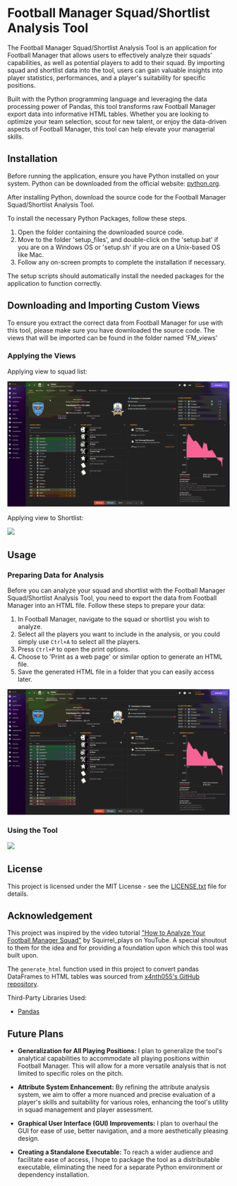 # Football Manager Squad/Shortlist Analysis Tool

The Football Manager Squad/Shortlist Analysis Tool is an application for Football Manager that allows users to effectively analyze their squads' capabilities, as well as potential players to add to their squad. By importing squad and shortlist data into the tool, users can gain valuable insights into player statistics, performances, and a player's suitability for specific positions.

Built with the Python programming language and leveraging the data processing power of Pandas, this tool transforms raw Football Manager export data into informative HTML tables. Whether you are looking to optimize your team selection, scout for new talent, or enjoy the data-driven aspects of Football Manager, this tool can help elevate your managerial skills.

## Installation

Before running the application, ensure you have Python installed on your system. 
Python can be downloaded from the official website: [python.org](https://www.python.org/downloads/).

After installing Python, download the source code for the Football Manager Squad/Shortlist Analysis Tool.

To install the necessary Python Packages, follow these steps.

1. Open the folder containing the downloaded source code.
2. Move to the folder 'setup_files', and double-click on the 'setup.bat' if you are on a Windows OS or 'setup.sh' if you are on a Unix-based OS like Mac.
3. Follow any on-screen prompts to complete the installation if necessary.

The setup scripts should automatically install the needed packages for the application to function correctly.

## Downloading and Importing Custom Views

To ensure you extract the correct data from Football Manager for use with this tool, please make sure you have downloaded the source code. 
The views that will be imported can be found in the folder named 'FM_views'

### Applying the Views 

Applying view to squad list:

![](https://github.com/lacarabela/Football-Manager/blob/main/readme_extras/view_import_squad.gif)

Applying view to Shortlist:

![](https://github.com/lacarabela/Football-Manager/blob/main/readme_extras/view_import_shortlist.gif)

## Usage

### Preparing Data for Analysis

Before you can analyze your squad and shortlist with the Football Manager Squad/Shortlist Analysis Tool, you need to export the data from Football Manager into an HTML file. Follow these steps to prepare your data:

1. In Football Manager, navigate to the squad or shortlist you wish to analyze.
2. Select all the players you want to include in the analysis, or you could simply use `Ctrl+A` to select all the players.
3. Press `Ctrl+P` to open the print options.
4. Choose to 'Print as a web page' or similar option to generate an HTML file.
5. Save the generated HTML file in a folder that you can easily access later.

![](https://github.com/lacarabela/Football-Manager/blob/main/readme_extras/downloading_squad_rawdata.gif)


### Using the Tool

![](https://github.com/lacarabela/Football-Manager/blob/main/readme_extras/using_tool.gif)

## License

This project is licensed under the MIT License - see the [LICENSE.txt](LICENSE.txt) file for details.

## Acknowledgement

This project was inspired by the video tutorial ["How to Analyze Your Football Manager Squad"](https://www.youtube.com/watch?v=hnAuOakqR90) by Squirrel_plays on YouTube. A special shoutout to them for the idea and for providing a foundation upon which this tool was built upon.

The `generate_html` function used in this project to convert pandas DataFrames to HTML tables was sourced from [x4nth055's GitHub repository](https://github.com/x4nth055/pythoncode-tutorials/tree/master/general/dataframe-to-html).

Third-Party Libraries Used:
- [Pandas](https://pandas.pydata.org/)

## Future Plans

- **Generalization for All Playing Positions:** I plan to generalize the tool's analytical capabilities to accommodate all playing positions within Football Manager. This will allow for a more versatile analysis that is not limited to specific roles on the pitch.

- **Attribute System Enhancement:** By refining the attribute analysis system, we aim to offer a more nuanced and precise evaluation of a player's skills and suitability for various roles, enhancing the tool's utility in squad management and player assessment.

- **Graphical User Interface (GUI) Improvements:** I plan to overhaul the GUI for ease of use, better navigation, and a more aesthetically pleasing design.

- **Creating a Standalone Executable:** To reach a wider audience and facilitate ease of access, I hope to package the tool as a distributable executable, eliminating the need for a separate Python environment or dependency installation.
